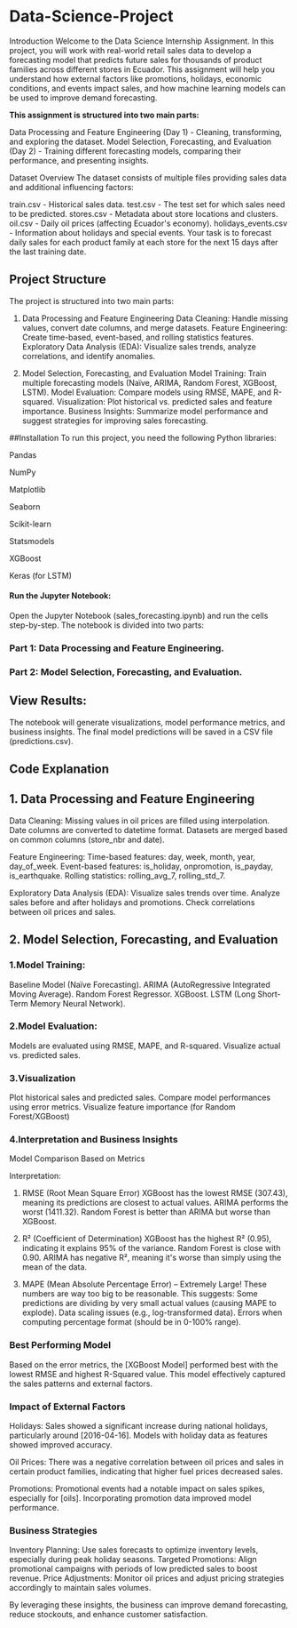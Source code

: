 # Data-Science-Project
Introduction
Welcome to the Data Science Internship Assignment. In this project, you will work with real-world retail sales data to develop a forecasting model that predicts future sales for thousands of product families across different stores in Ecuador. This assignment will help you understand how external factors like promotions, holidays, economic conditions, and events impact sales, and how machine learning models can be used to improve demand forecasting.

**This assignment is structured into two main parts:**

Data Processing and Feature Engineering (Day 1) - Cleaning, transforming, and exploring the dataset.
Model Selection, Forecasting, and Evaluation (Day 2) - Training different forecasting models, comparing their performance, and presenting insights.

Dataset Overview
The dataset consists of multiple files providing sales data and additional influencing factors:

train.csv - Historical sales data.
test.csv - The test set for which sales need to be predicted.
stores.csv - Metadata about store locations and clusters.
oil.csv - Daily oil prices (affecting Ecuador's economy).
holidays_events.csv - Information about holidays and special events.
Your task is to forecast daily sales for each product family at each store for the next 15 days after the last training date.

## Project Structure
The project is structured into two main parts:

1. Data Processing and Feature Engineering
Data Cleaning: Handle missing values, convert date columns, and merge datasets.
Feature Engineering: Create time-based, event-based, and rolling statistics features.
Exploratory Data Analysis (EDA): Visualize sales trends, analyze correlations, and identify anomalies.

2. Model Selection, Forecasting, and Evaluation
Model Training: Train multiple forecasting models (Naïve, ARIMA, Random Forest, XGBoost, LSTM).
Model Evaluation: Compare models using RMSE, MAPE, and R-squared.
Visualization: Plot historical vs. predicted sales and feature importance.
Business Insights: Summarize model performance and suggest strategies for improving sales forecasting.

##Installation
To run this project, you need the following Python libraries:

Pandas

NumPy

Matplotlib

Seaborn

Scikit-learn

Statsmodels

XGBoost

Keras (for LSTM)


#### Run the Jupyter Notebook:
Open the Jupyter Notebook (sales_forecasting.ipynb) and run the cells step-by-step.
The notebook is divided into two parts:

### Part 1: Data Processing and Feature Engineering.

### Part 2: Model Selection, Forecasting, and Evaluation.

## View Results:
The notebook will generate visualizations, model performance metrics, and business insights.
The final model predictions will be saved in a CSV file (predictions.csv).

## Code Explanation
## 1. Data Processing and Feature Engineering

Data Cleaning:
Missing values in oil prices are filled using interpolation.
Date columns are converted to datetime format.
Datasets are merged based on common columns (store_nbr and date).

Feature Engineering:
Time-based features: day, week, month, year, day_of_week.
Event-based features: is_holiday, onpromotion, is_payday, is_earthquake.
Rolling statistics: rolling_avg_7, rolling_std_7.

Exploratory Data Analysis (EDA):
Visualize sales trends over time.
Analyze sales before and after holidays and promotions.
Check correlations between oil prices and sales.

## 2. Model Selection, Forecasting, and Evaluation

### 1.Model Training:
Baseline Model (Naïve Forecasting).
ARIMA (AutoRegressive Integrated Moving Average).
Random Forest Regressor.
XGBoost.
LSTM (Long Short-Term Memory Neural Network).

### 2.Model Evaluation:
Models are evaluated using RMSE, MAPE, and R-squared.
Visualize actual vs. predicted sales.

### 3.Visualization
Plot historical sales and predicted sales.
Compare model performances using error metrics.
Visualize feature importance (for Random Forest/XGBoost)

### 4.Interpretation and Business Insights
Model Comparison Based on Metrics

Interpretation:
1. RMSE (Root Mean Square Error)
XGBoost has the lowest RMSE (307.43), meaning its predictions are closest to actual values.
ARIMA performs the worst (1411.32).
Random Forest is better than ARIMA but worse than XGBoost.

2. R² (Coefficient of Determination)
XGBoost has the highest R² (0.95), indicating it explains 95% of the variance.
Random Forest is close with 0.90.
ARIMA has negative R², meaning it's worse than simply using the mean of the data.

3. MAPE (Mean Absolute Percentage Error) – Extremely Large!
These numbers are way too big to be reasonable. This suggests:
Some predictions are dividing by very small actual values (causing MAPE to explode).
Data scaling issues (e.g., log-transformed data).
Errors when computing percentage format (should be in 0-100% range).

### Best Performing Model
Based on the error metrics, the [XGBoost Model] performed best with the lowest RMSE and highest R-Squared value. This model effectively captured the sales patterns and external factors.

### Impact of External Factors
Holidays: Sales showed a significant increase during national holidays, particularly around [2016-04-16]. Models with holiday data as features showed improved accuracy.

Oil Prices: There was a negative correlation between oil prices and sales in certain product families, indicating that higher fuel prices decreased sales.

Promotions: Promotional events had a notable impact on sales spikes, especially for [oils]. Incorporating promotion data improved model performance.

### Business Strategies

Inventory Planning: Use sales forecasts to optimize inventory levels, especially during peak holiday seasons.
Targeted Promotions: Align promotional campaigns with periods of low predicted sales to boost revenue.
Price Adjustments: Monitor oil prices and adjust pricing strategies accordingly to maintain sales volumes.

By leveraging these insights, the business can improve demand forecasting, reduce stockouts, and enhance customer satisfaction.
